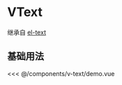 # VText

继承自 [el-text](https://element-plus.org/zh-CN/component/text.html#attributes)

## 基础用法

<script setup>
import Demo from "./demo.vue"
</script>

<Demo></Demo>

<<< @/components/v-text/demo.vue
